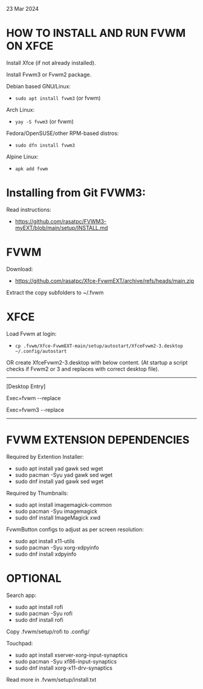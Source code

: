 23 Mar 2024
# HOW TO INSTALL AND RUN FVWM ON XFCE

Install Xfce (if not already installed).

Install Fvwm3 or Fvwm2 package.

Debian based GNU/Linux:
* `sudo apt install fvwm3` (or fvwm)

Arch Linux:
* `yay -S fvwm3` (or fvwm)

Fedora/OpenSUSE/other RPM-based distros:
* `sudo dfn install fvwm3`

Alpine Linux:
* `apk add fvwm`

# Installing from Git FVWM3:

Read instructions:
* https://github.com/rasatpc/FVWM3-myEXT/blob/main/setup/INSTALL.md

FVWM
====

Download:
* https://github.com/rasatpc/Xfce-FvwmEXT/archive/refs/heads/main.zip

Extract the copy subfolders to ~/.fvwm

XFCE
====

Load Fvwm at login:
* `cp .fvwm/Xfce-FvwmEXT-main/setup/autostart/XfceFvwm2-3.desktop ~/.config/autostart`

OR create XfceFvwm2-3.desktop with below content. (At startup a script checks if Fvwm2 or 3 and replaces with correct desktop file).

---------

[Desktop Entry]

Exec=fvwm --replace

Exec=fvwm3 --replace

-------


# FVWM EXTENSION DEPENDENCIES

Required by Extention Installer:
* sudo apt install yad gawk sed wget
* sudo pacman -Syu yad gawk sed wget
* sudo dnf install yad gawk sed wget

Required by Thumbnails:
* sudo apt install imagemagick-common
* sudo pacman -Syu imagemagick
* sudo dnf install ImageMagick xwd

FvwmButton configs to adjust as per screen resolution:
* sudo apt install x11-utils
* sudo pacman -Syu xorg-xdpyinfo
* sudo dnf install xdpyinfo

# OPTIONAL

Search app:
* sudo apt install rofi
* sudo pacman -Syu rofi
* sudo dnf install rofi

Copy .fvwm/setup/rofi to .config/

Touchpad:
* sudo apt install xserver-xorg-input-synaptics
* sudo pacman -Syu xf86-input-synaptics
* sudo dnf install xorg-x11-drv-synaptics

Read more in .fvwm/setup/install.txt
